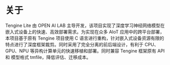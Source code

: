 # **关于**

Tengine Lite 由 OPEN AI LAB 主导开发，该项目实现了深度学习神经网络模型在嵌入式设备上的快速、高效部署需求。为实现在众多 AIoT 应用中的跨平台部署，本项目基于原有 Tengine 项目使用 C 语言进行重构，针对嵌入式设备资源有限的特点进行了深度框架裁剪。同时采用了完全分离的前后端设计，有利于 CPU、GPU、NPU 等异构计算单元的快速移植和部署。同时兼容 Tengine 框架原有 API 和 模型格式 tmfile，降低评估、迁移成本。

